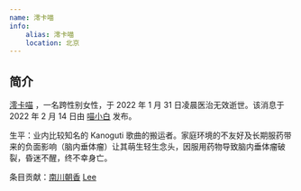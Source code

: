 ```yaml
---
name: 澪卡喵
info:
    alias: 澪卡喵
    location: 北京
---
```


## 简介

[澪卡喵](https://twitter.com/MiocardMeow) ，一名跨性别女性，于 2022 年 1 月 31 日凌晨医治无效逝世。该消息于 2022 年 2 月 14 日由 [喵小白](https://twitter.com/pizyj/status/1492928433172582400?s=21) 发布。 

生平：业内比较知名的 Kanoguti 歌曲的搬运者。家庭环境的不友好及长期服药带来的负面影响（脑内垂体瘤）让其萌生轻生念头，因服用药物导致脑内垂体瘤破裂，昏迷不醒，终不幸身亡。

条目贡献：[南川朝香](https://twitter.com/nkw45)
          [Lee](https://twitter.com/rbqwansui)
